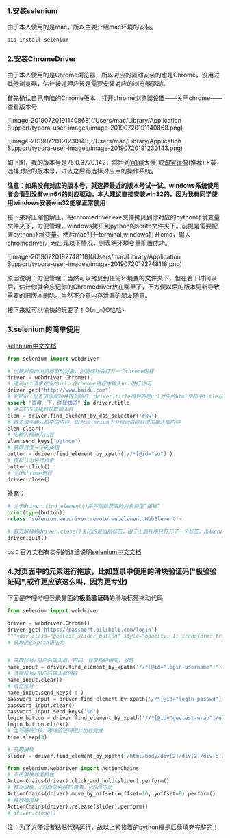 ### 1.安装selenium

由于本人使用的是mac，所以主要介绍mac环境的安装。

```python
pip install selenium
```

### 2.安装ChromeDriver

由于本人使用的是Chrome浏览器，所以对应的驱动安装的也是Chrome，没用过其他浏览器，估计按道理应该是需要安装对应的浏览器驱动。

首先确认自己电脑的Chrome版本，打开chrome浏览器设置——关于chrome——查看版本号

![image-20190720191140868](/Users/mac/Library/Application Support/typora-user-images/image-20190720191140868.png)

![image-20190720191230143](/Users/mac/Library/Application Support/typora-user-images/image-20190720191230143.png)

如上图，我的版本号是75.0.3770.142，然后到[官网](http://chromedriver.chromium.org/)(太慢)或[淘宝镜像](http://npm.taobao.org/mirrors/chromedriver/)(推荐)下载，选择对应的版本号，进去之后再选择对应点的操作系统。

**注意：如果没有对应的版本号，就选择最近的版本号试一试。windows系统使用者会看到没有win64的对应驱动，本人建议直接安装win32的，因为我有同学使用windows安装win32能够正常使用**

接下来将压缩包解压，把chromedriver.exe文件拷贝到你对应的python环境变量文件夹下，方便管理。windows拷贝到python的scritp文件夹下。前提是需要配置python环境变量。然后mac打开terminal,windows打开cmd，输入chromedriver。若出现以下情况，则表明环境变量配置成功。

![image-20190720192748118](/Users/mac/Library/Application Support/typora-user-images/image-20190720192748118.png)

原因说明：方便管理；当然可以拷贝到任何环境变的文件夹下，但在若干时间以后，估计你就会忘记你的Chromedriver放在哪里了，不方便以后的版本更新导致需要的旧版本删除。当然不介意内存泄漏的朋友随意。

接下来就可以愉快的玩耍了！O(∩_∩)O哈哈~

### 3.selenium的简单使用

[selenium中文文档](https://selenium-python-zh.readthedocs.io/en/latest/getting-started.html)

```python
from selenium import webdriver

# 创建对应的浏览器驱动对象，创建成功会打开一个chrome进程
driver = webdriver.Chrome()
# 通过get请求对应的url，在chrome进程中输入url进行访问
driver.get("http://www.baidu.com")
# 判断url是否请求成功并得到响应，driver.title得到的是url对应的html文档中title标签的内容，在这里即得到"百度一下，你就知道"。即下面语句成功，若失败直接抛出错误。
assert "百度一下，你就知道" in driver.title
# 通过CSS选择器获取输入框
elem = driver.find_element_by_css_selector('#kw')
# 首先清空输入框中的内容，因为selenium不会自动清除获得的输入框内容
elem.clear()
# 向输入框输入内容
elem.send_keys('python')
# 获取百度一下的按钮
button = driver.find_element_by_xpath('//*[@id="su"]')
# 模拟认为进行点击
button.click()
# 关闭chrome进程
driver.close()
```

补充：

```python
# 关于driver.find_element()系列函数获取的对象类型“揭秘”
print(type(button))
<class 'selenium.webdriver.remote.webelement.WebElement'>

# 官方解释称driver.close()关闭的是当前标签，由于上面程序只打开了一个标签，所以chrome默认关闭一个标签的串口就是关闭该chrome进程？事实证明：的确是这样。也可使用一下方式关闭浏览器
driver.quit()
```

ps：官方文档有实例的详细说明[selenium中文文档](https://selenium-python-zh.readthedocs.io/en/latest/getting-started.html)

### 4.对页面中的元素进行拖放，比如登录中使用的滑块验证码("极验验证码",或许更应该这么叫，因为更专业)

下面是哔哩哔哩登录界面的**极验验证码**的滑块标签拖动代码

```python
from selenium import webdriver

driver = webdriver.Chrome()
driver.get('https://passport.bilibili.com/login')
"""<div class="geetest_slider_button" style="opacity: 1; transform: translate(0px, 0px);"></div>"""
# 获取他的xpath语法为


# 获取账号/用户名输入框，密码、登录按钮相同，省略
name_input = driver.find_element_by_xpath('//*[@id="login-username"]')
# 清除账号/用户名输入框内容
name_input.clear()
# 填充账号
name_input.send_keys('d')
password_input = driver.find_element_by_xpath('//*[@id="login-passwd"]')
password_input.clear()
password_input.send_keys('sd')
login_button = driver.find_element_by_xpath('//*[@id="geetest-wrap"]/ul/li[5]/a[1]')
login_button.click()
# 主动睡眠3秒，等待验证码图片加载完成
time.sleep(3)

# 获取滑块
slider = driver.find_element_by_xpath('/html/body/div[2]/div[2]/div[6]/div/div[1]/div[2]/div[2]')

from selenium.webdriver import ActionChains
# 点击滑块并坚持住
ActionChains(driver).click_and_hold(slider).perform()
# 移动滑块，x方向向右移10像素，y方向不动
ActionChains(driver).move_by_offset(xoffset=10, yoffset=0).perform()
# 释放掉滑块
ActionChains(driver).release(slider).perform()
# driver.close()
```

注：为了方便读者粘贴代码运行，故以上紧挨着的python框是后续填充完整的！



